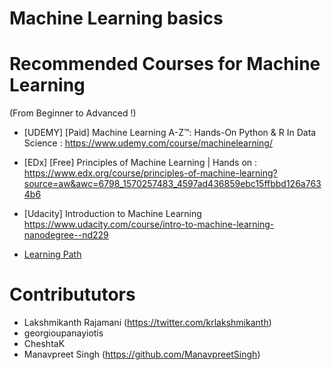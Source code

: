 # Machine Learning basics


# Recommended Courses for Machine Learning 
(From Beginner to Advanced !)

- [UDEMY] [Paid] Machine Learning A-Z™: Hands-On Python & R In Data Science : https://www.udemy.com/course/machinelearning/

- [EDx] [Free] Principles of Machine Learning | Hands on : https://www.edx.org/course/principles-of-machine-learning?source=aw&awc=6798_1570257483_4597ad436859ebc15ffbbd126a7634b6

- [Udacity] Introduction to Machine Learning 
https://www.udacity.com/course/intro-to-machine-learning-nanodegree--nd229




- [Learning Path](https://www.analyticsvidhya.com/learning-path-learn-machine-learning/)

# Contribututors
- Lakshmikanth Rajamani (https://twitter.com/krlakshmikanth)
- georgioupanayiotis
- CheshtaK
- Manavpreet Singh (https://github.com/ManavpreetSingh)
